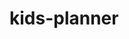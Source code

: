 # kids-planner
<!-- Please add a readme for your project! Recruiters/engineering managers will be poking around your project and they will be looking at your readme -->